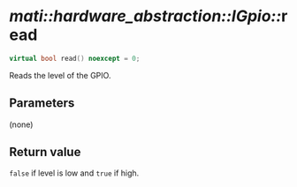 # _mati::hardware_abstraction::IGpio::_**read**

```cpp
virtual bool read() noexcept = 0;
```

Reads the level of the GPIO.

## Parameters

(none)

## Return value
`false` if level is low and `true` if high. 